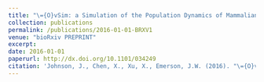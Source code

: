 ```yaml
---
title: "\={O}vSim: a Simulation of the Population Dynamics of Mammalian Ovarian Follicles"
collection: publications
permalink: /publications/2016-01-01-BRXV1
venue: "bioRxiv PREPRINT"
excerpt:
date: 2016-01-01
paperurl: http://dx.doi.org/10.1101/034249
citation: 'Johnson, J., Chen, X., Xu, X., Emerson, J.W. (2016). "\={O}vSim: a Simulation of the Population Dynamics of Mammalian Ovarian Follicles." <i>bioRxiv</i>. DOI: 034249, 2016.'
---
```


